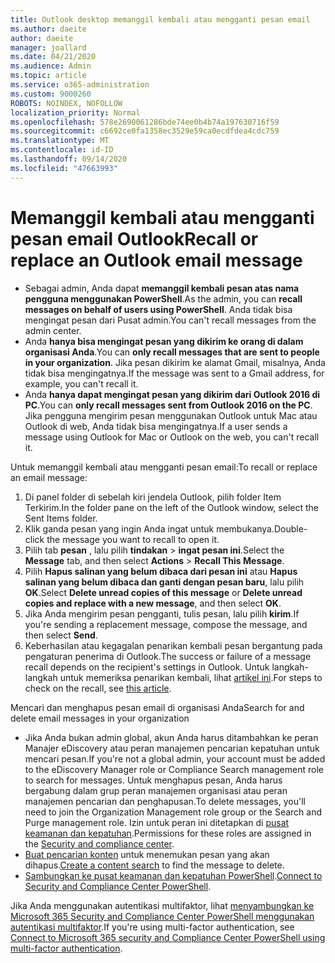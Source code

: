 ```yaml
---
title: Outlook desktop memanggil kembali atau mengganti pesan email
ms.author: daeite
author: daeite
manager: joallard
ms.date: 04/21/2020
ms.audience: Admin
ms.topic: article
ms.service: o365-administration
ms.custom: 9000260
ROBOTS: NOINDEX, NOFOLLOW
localization_priority: Normal
ms.openlocfilehash: 578e2690061286bde74ee0b4b74a197630716f59
ms.sourcegitcommit: c6692ce0fa1358ec3529e59ca0ecdfdea4cdc759
ms.translationtype: MT
ms.contentlocale: id-ID
ms.lasthandoff: 09/14/2020
ms.locfileid: "47663993"
---
```

# <a name="recall-or-replace-an-outlook-email-message"></a><span data-ttu-id="ece6d-102">Memanggil kembali atau mengganti pesan email Outlook</span><span class="sxs-lookup"><span data-stu-id="ece6d-102">Recall or replace an Outlook email message</span></span>

- <span data-ttu-id="ece6d-103">Sebagai admin, Anda dapat **memanggil kembali pesan atas nama pengguna menggunakan PowerShell**.</span><span class="sxs-lookup"><span data-stu-id="ece6d-103">As the admin, you can **recall messages on behalf of users using PowerShell**.</span></span> <span data-ttu-id="ece6d-104">Anda tidak bisa mengingat pesan dari Pusat admin.</span><span class="sxs-lookup"><span data-stu-id="ece6d-104">You can't recall messages from the admin center.</span></span>
- <span data-ttu-id="ece6d-105">Anda **hanya bisa mengingat pesan yang dikirim ke orang di dalam organisasi Anda**.</span><span class="sxs-lookup"><span data-stu-id="ece6d-105">You can **only recall messages that are sent to people in your organization**.</span></span> <span data-ttu-id="ece6d-106">Jika pesan dikirim ke alamat Gmail, misalnya, Anda tidak bisa mengingatnya.</span><span class="sxs-lookup"><span data-stu-id="ece6d-106">If the message was sent to a Gmail address, for example, you can't recall it.</span></span>
- <span data-ttu-id="ece6d-107">Anda **hanya dapat mengingat pesan yang dikirim dari Outlook 2016 di PC**.</span><span class="sxs-lookup"><span data-stu-id="ece6d-107">You can **only recall messages sent from Outlook 2016 on the PC**.</span></span> <span data-ttu-id="ece6d-108">Jika pengguna mengirim pesan menggunakan Outlook untuk Mac atau Outlook di web, Anda tidak bisa mengingatnya.</span><span class="sxs-lookup"><span data-stu-id="ece6d-108">If a user sends a message using Outlook for Mac or Outlook on the web, you can't recall it.</span></span>

<span data-ttu-id="ece6d-109">Untuk memanggil kembali atau mengganti pesan email:</span><span class="sxs-lookup"><span data-stu-id="ece6d-109">To recall or replace an email message:</span></span>

1. <span data-ttu-id="ece6d-110">Di panel folder di sebelah kiri jendela Outlook, pilih folder Item Terkirim.</span><span class="sxs-lookup"><span data-stu-id="ece6d-110">In the folder pane on the left of the Outlook window, select the Sent Items folder.</span></span>
1. <span data-ttu-id="ece6d-111">Klik ganda pesan yang ingin Anda ingat untuk membukanya.</span><span class="sxs-lookup"><span data-stu-id="ece6d-111">Double-click the message you want to recall to open it.</span></span>
1. <span data-ttu-id="ece6d-112">Pilih tab **pesan** , lalu pilih **tindakan**  >  **ingat pesan ini**.</span><span class="sxs-lookup"><span data-stu-id="ece6d-112">Select the **Message** tab, and then select **Actions** > **Recall This Message**.</span></span>
1. <span data-ttu-id="ece6d-113">Pilih **Hapus salinan yang belum dibaca dari pesan ini** atau **Hapus salinan yang belum dibaca dan ganti dengan pesan baru**, lalu pilih **OK**.</span><span class="sxs-lookup"><span data-stu-id="ece6d-113">Select **Delete unread copies of this message** or **Delete unread copies and replace with a new message**, and then select **OK**.</span></span>
1. <span data-ttu-id="ece6d-114">Jika Anda mengirim pesan pengganti, tulis pesan, lalu pilih **kirim**.</span><span class="sxs-lookup"><span data-stu-id="ece6d-114">If you're sending a replacement message, compose the message, and then select **Send**.</span></span>
1. <span data-ttu-id="ece6d-115">Keberhasilan atau kegagalan penarikan kembali pesan bergantung pada pengaturan penerima di Outlook.</span><span class="sxs-lookup"><span data-stu-id="ece6d-115">The success or failure of a message recall depends on the recipient's settings in Outlook.</span></span> <span data-ttu-id="ece6d-116">Untuk langkah-langkah untuk memeriksa penarikan kembali, lihat [artikel ini](https://support.office.com/article/35027f88-d655-4554-b4f8-6c0729a723a0).</span><span class="sxs-lookup"><span data-stu-id="ece6d-116">For steps to check on the recall, see [this article](https://support.office.com/article/35027f88-d655-4554-b4f8-6c0729a723a0).</span></span>

<span data-ttu-id="ece6d-117">Mencari dan menghapus pesan email di organisasi Anda</span><span class="sxs-lookup"><span data-stu-id="ece6d-117">Search for and delete email messages in your organization</span></span>

- <span data-ttu-id="ece6d-118">Jika Anda bukan admin global, akun Anda harus ditambahkan ke peran Manajer eDiscovery atau peran manajemen pencarian kepatuhan untuk mencari pesan.</span><span class="sxs-lookup"><span data-stu-id="ece6d-118">If you're not a global admin, your account must be added to the eDiscovery Manager role or Compliance Search management role to search for messages.</span></span> <span data-ttu-id="ece6d-119">Untuk menghapus pesan, Anda harus bergabung dalam grup peran manajemen organisasi atau peran manajemen pencarian dan penghapusan.</span><span class="sxs-lookup"><span data-stu-id="ece6d-119">To delete messages, you'll need to join the Organization Management role group or the Search and Purge management role.</span></span> <span data-ttu-id="ece6d-120">Izin untuk peran ini ditetapkan di [pusat keamanan dan kepatuhan](https://go.microsoft.com/fwlink/?linkid=2083731).</span><span class="sxs-lookup"><span data-stu-id="ece6d-120">Permissions for these roles are assigned in the [Security and compliance center](https://go.microsoft.com/fwlink/?linkid=2083731).</span></span>
- <span data-ttu-id="ece6d-121">[Buat pencarian konten](https://docs.microsoft.com/microsoft-365/compliance/content-search) untuk menemukan pesan yang akan dihapus.</span><span class="sxs-lookup"><span data-stu-id="ece6d-121">[Create a content search](https://docs.microsoft.com/microsoft-365/compliance/content-search) to find the message to delete.</span></span>
- <span data-ttu-id="ece6d-122">[Sambungkan ke pusat keamanan dan kepatuhan PowerShell](https://docs.microsoft.com/powershell/exchange/office-365-scc/connect-to-scc-powershell/connect-to-scc-powershell?view=exchange-ps).</span><span class="sxs-lookup"><span data-stu-id="ece6d-122">[Connect to Security and Compliance Center PowerShell](https://docs.microsoft.com/powershell/exchange/office-365-scc/connect-to-scc-powershell/connect-to-scc-powershell?view=exchange-ps).</span></span>

<span data-ttu-id="ece6d-123">Jika Anda menggunakan autentikasi multifaktor, lihat [menyambungkan ke Microsoft 365 Security and Compliance Center PowerShell menggunakan autentikasi multifaktor](https://docs.microsoft.com/powershell/exchange/office-365-scc/connect-to-scc-powershell/mfa-connect-to-scc-powershell?view=exchange-ps).</span><span class="sxs-lookup"><span data-stu-id="ece6d-123">If you're using multi-factor authentication, see [Connect to Microsoft 365 security and Compliance Center PowerShell using multi-factor authentication](https://docs.microsoft.com/powershell/exchange/office-365-scc/connect-to-scc-powershell/mfa-connect-to-scc-powershell?view=exchange-ps).</span></span>